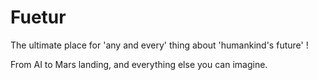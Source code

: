 # Fuetur
The ultimate place for 'any and every' thing about 'humankind's future' !

From AI to Mars landing, and everything else you can imagine.
